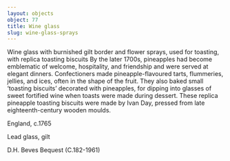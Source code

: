 ```yaml
---
layout: objects
object: 77
title: Wine glass
slug: wine-glass-sprays
---
```

Wine glass with burnished gilt border and flower sprays, used for toasting, with replica toasting biscuits  By the later 1700s, pineapples had become emblematic of welcome, hospitality, and friendship and were served at elegant dinners. Confectioners made pineapple-flavoured tarts, flummeries, jellies, and ices, often in the shape of the fruit. They also baked small ‘toasting biscuits’ decorated with pineapples, for dipping into glasses of sweet fortified wine when toasts were made during dessert. These replica pineapple toasting biscuits were made by Ivan Day, pressed from late eighteenth-century wooden moulds.  

England, c.1765

Lead glass, gilt  

D.H. Beves Bequest (C.182-1961)

